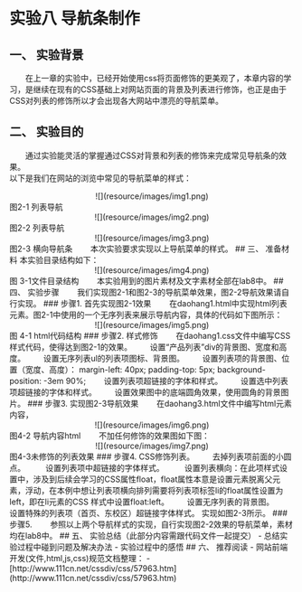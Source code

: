 # 实验八 导航条制作
## 一、	实验背景  
&emsp;&emsp;在上一章的实验中，已经开始使用css将页面修饰的更美观了，本章内容的学习，是继续在现有的CSS基础上对网站页面的背景及列表进行修饰，也正是由于CSS对列表的修饰所以才会出现各大网站中漂亮的导航菜单。
## 二、	实验目的
&emsp;&emsp;通过实验能灵活的掌握通过CSS对背景和列表的修饰来完成常见导航条的效果。  
以下是我们在网站的浏览中常见的导航菜单的样式：    
<center>![](resource/images/img1.png)</center>  
图2-1 列表导航  
<center>![](resource/images/img2.png)</center>  
图2-2 列表导航    
<center>![](resource/images/img3.png)</center>  
图2-3 横向导航条   
&emsp;&emsp;本次实验要求实现以上导航菜单的样式。
## 三、	准备材料
本实验目录结构如下：  
<center>![](resource/images/img4.png)</center>  
图 3-1文件目录结构    
&emsp;&emsp;本实验用到的图片素材及文字素材全部在lab8中。
## 四、	实验步骤
&emsp;&emsp;我们实现图2-1和图2-3的导航菜单效果，图2-2导航效果请自行实现。
### 步骤1.	首先实现图2-1效果  
&emsp;&emsp;在daohang1.html中实现html列表元素。图2-1中使用的一个无序列表来展示导航内容，具体的代码如下图所示：  
<center>![](resource/images/img5.png)</center>  
图 4-1 html代码结构
### 步骤2.	样式修饰  
&emsp;&emsp;在daohang1.css文件中编写CSS样式代码，使得达到图2-1的效果。  
&emsp;&emsp;设置“产品列表”div的背景图、宽度和高度。  
&emsp;&emsp;设置无序列表ul的列表项图标、背景图。   
&emsp;&emsp;设置列表项的背景图、位置（宽度、高度）：  
                                margin-left: 40px;  
							 	padding-top: 5px;  
							    background-position: -3em 90%;  
&emsp;&emsp;设置列表项超链接的字体和样式。   
&emsp;&emsp;设置选中列表项超链接的字体和样式。  
&emsp;&emsp;设置效果图中的底端圆角效果，使用圆角的背景图片。 
### 步骤3.	实现图2-3导航效果  
&emsp;&emsp;在daohang3.html文件中编写html元素内容，  
<center>![](resource/images/img6.png)</center>  
图4-2 导航内容html  
&emsp;&emsp;不加任何修饰的效果图如下图：
<center>![](resource/images/img7.png)</center>  
图4-3未修饰的列表效果
### 步骤4.	CSS修饰列表。
&emsp;&emsp;去掉列表项前面的小圆点。    
&emsp;&emsp; 设置列表项中超链接的字体样式。    
&emsp;&emsp; 设置列表横向：在此项样式设置中，涉及到后续会学习的CSS属性float，float属性本意是设置元素脱离父元素，浮动，在本例中想让列表项横向排列需要将列表项标签li的float属性设置为left，即在li元素的CSS 样式中设置float:left。    
&emsp;&emsp;设置无序列表的背景图。  
&emsp;&emsp;设置特殊的列表项（首页、东校区）超链接字体样式。  
实现如图2-3所示。
### 步骤5.	
&emsp;&emsp;参照以上两个导航样式的实现，自行实现图2-2效果的导航菜单，素材均在lab8中。
## 五、	实验总结（此部分内容需跟代码文件一起提交）
 - 总结实验过程中碰到问题及解决办法
 - 实验过程中的感悟   
## 六、	推荐阅读
 - 网站前端开发(文件,html,js,css)规范文档整理：
 - [http://www.111cn.net/cssdiv/css/57963.htm](http://www.111cn.net/cssdiv/css/57963.htm)

